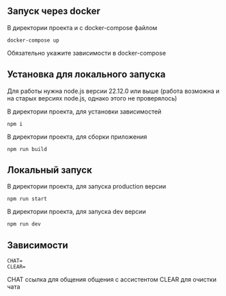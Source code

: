 ## Запуск через docker

В директории проекта и с docker-compose файлом
```shell
docker-compose up
```

Обязательно укажите зависимости в docker-compose


## Установка для локального запуска

Для работы нужна node.js версии 22.12.0 или выше (работа возможна и на старых версиях node.js, однако этого не проверялось)

В директории проекта, для установки зависимостей
```shell
npm i
```

В директории проекта, для сборки приложения
```shell
npm run build
```

## Локальный запуск

В директории проекта, для запуска production версии
```shell
npm run start
```

В директории проекта, для запуска dev версии
```shell
npm run dev
```

## Зависимости

```.env
CHAT=
CLEAR=
```

CHAT ссылка для общения общения с ассистентом
CLEAR для очистки чата
